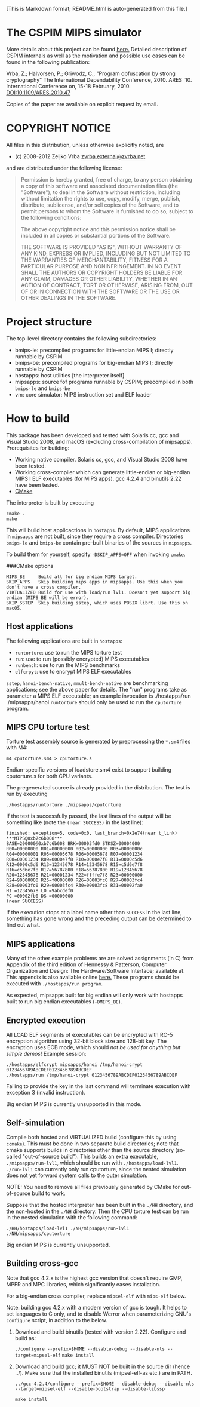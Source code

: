 [This is Markdown format; README.html is auto-generated from this file.]

The CSPIM MIPS simulator
========================
More details about this project can be found
[here.](http://zvrba.net/software/cspim.html) Detailed description of CSPIM
internals as well as the motivation and possible use cases can be found in the
following publication:

Vrba, Z.; Halvorsen, P.; Griwodz, C., "Program obfuscation by strong
cryptography" The International Dependability Conference, 2010. ARES
'10. International Conference on, 15-18 February, 2010.
[DOI:10.1109/ARES.2010.47](http://dx.doi.org/10.1109/ARES.2010.47)

Copies of the paper are available on explicit request by email.


COPYRIGHT NOTICE
================
All files in this distribution, unless otherwise explicitly noted, are

*  (c) 2008-2012 Zeljko Vrba <zvrba.external@zvrba.net>

and are distributed under the following license:

>  Permission is hereby granted, free of charge, to any person obtaining a copy
>  of this software and associated documentation files (the "Software"), to
>  deal in the Software without restriction, including without limitation the
>  rights to use, copy, modify, merge, publish, distribute, sublicense, and/or
>  sell copies of the Software, and to permit persons to whom the Software is
>  furnished to do so, subject to the following conditions:
>
>  The above copyright notice and this permission notice shall be included in
>  all copies or substantial portions of the Software.
>
>  THE SOFTWARE IS PROVIDED "AS IS", WITHOUT WARRANTY OF ANY KIND, EXPRESS OR
>  IMPLIED, INCLUDING BUT NOT LIMITED TO THE WARRANTIES OF MERCHANTABILITY,
>  FITNESS FOR A PARTICULAR PURPOSE AND NONINFRINGEMENT.  IN NO EVENT SHALL THE
>  AUTHORS OR COPYRIGHT HOLDERS BE LIABLE FOR ANY CLAIM, DAMAGES OR OTHER
>  LIABILITY, WHETHER IN AN ACTION OF CONTRACT, TORT OR OTHERWISE, ARISING
>  FROM, OUT OF OR IN CONNECTION WITH THE SOFTWARE OR THE USE OR OTHER DEALINGS
>  IN THE SOFTWARE.


Project structure
=================
The top-level directory contains the following subdirectories:

* bmips-le:   precompiled programs for little-endian MIPS I; directly runnable by CSPIM
* bmips-be:   precompiled programs for big-endian MIPS I; directly runnable by CSPIM
* hostapps:   host utilities [the interpreter itself]
* mipsapps:   source fof programs runnable by CSPIM; precompiled in both `bmips-le` and `bmips-be`
* vm:         core simulator: MIPS instruction set and ELF loader

 
How to build
============
This package has been developed and tested with Solaris cc, gcc and Visual
Studio 2008, and macOS (excluding cross-compilation of mipsapps).  Prerequisites for building:

- Working native compiler.  Solaris cc, gcc, and Visual Studio 2008 have been
  tested.
- Working cross-compiler which can generate little-endian or big-endian MIPS I
  ELF executables (for MIPS apps).  gcc 4.2.4 and binutils 2.22 have been tested.
- [CMake](http://www.cmake.org)

The interpreter is built by executing

    cmake .
    make

This will build host applicactions in `hostapps`. By default, MIPS applications in
`mipsapps` are not built, since they require a cross compiler. Directories `bmips-le` and `bmips-be`
contain pre-built binaries of the sources in `mipsapps`.

To build them for yourself, specify `-DSKIP_APPS=OFF` when invoking `cmake`.

###CMake options
```
MIPS_BE     Build all for big endian MIPS target.
SKIP_APPS   Skip building mips apps in mipsapps. Use this when you don't have a cross compiler.
VIRTUALIZED Build for use with load/run lvl1. Doesn't yet support big endian (MIPS_BE will be error).
SKIP_SSTEP  Skip building sstep, which uses POSIX librt. Use this on macOS.
```

Host applications
-----------------
The following applications are built in `hostapps`:

* `runtorture`: use to run the MIPS torture test
* `run`:      	use to run (possibly encrypted) MIPS executables
* `runbench`:   use to run the MIPS benchmarks
* `elfcrpyt`:   use to encrypt MIPS ELF executables

`sstep`, `hanoi-bench-native`, `mmult-bench-native` are benchmarking
applications; see the above paper for details.  The "run" programs
take as parameter a MIPS ELF executable; an example invocation is
    ./hostapps/run ./mipsapps/hanoi
`runtorture` should only be used to run the `cputorture` program.


MIPS CPU torture test
---------------------
Torture test assembly source is generated by preprocessing the `*.sm4` files
with M4:

    m4 cputorture.sm4 > cputorture.s

Endian-specific versions of loadstore.sm4 exist to support building cputorture.s
for both CPU variants.

The pregenerated source is already provided in the distribution.  The test
is run by executing

    ./hostapps/runtorture ./mipsapps/cputorture

If the test is successfully passed, the last lines of the output will be
something like (note the `(near SUCCESS)` in the last line):

    finished: exception=5, code=0x0, last_branch=0x2e74(near t_link)
    ***MIPS@0xb7c6b008***
    BASE=200000@0xb7c6b008 BRK=00003fd0 STKSZ=00004000
    R00=00000000 R01=00000000 R02=00000000 R03=0000000c
    R04=00000001 R05=00005678 R06=00005678 R07=00001234
    R08=00001234 R09=0000e7f8 R10=0000e7f8 R11=0000c5d6
    R12=0000c5d6 R13=12345678 R14=12345678 R15=c5d6e7f8
    R16=c5d6e7f8 R17=56787800 R18=56787800 R19=12345678
    R20=12345678 R21=00001234 R22=ffffe7f8 R23=00000000
    R24=90000000 R25=f0000000 R26=00003fc0 R27=00003fc4
    R28=00003fc0 R29=00003fc4 R30=00003fc8 R31=00002fa0
    HI =12345678 LO =9abcdef0
    PC =00002fb0 DS =00000000
    (near SUCCESS)
    
If the execution stops at a label name other than `SUCCESS` in the last line,
something has gone wrong and the preceding output can be determined to find
out what.


MIPS applications
-----------------
Many of the other example problems are are solved assignments (in C) from
Appendix of the third edition of Hennessy & Patterson, Computer Organization
and Design: The Hardware/Software Interface; available at.  This appendix is
also available online [here.](http://pages.cs.wisc.edu/~larus/HP_AppA.pdf)
These programs should be executed with `./hostapps/run program`.

As expected, mipsapps built for big endian will only work with hostapps built
to run big endian executables (`-DMIPS_BE`).

Encrypted execution
-------------------
All LOAD ELF segments of executables can be encrypted with RC-5 encryption
algorithm using 32-bit block size and 128-bit key.  The encryption uses ECB
mode, which should *not be used for anything but simple demos*!  Example
session:

    ./hostapps/elfcrypt mipsapps/hanoi /tmp/hanoi-crypt 0123456789ABCDEF0123456789ABCDEF
    ./hostapps/run /tmp/hanoi-crypt 0123456789ABCDEF0123456789ABCDEF

Failing to provide the key in the last command will terminate execution with
exception 3 (invalid instruction).

Big endian MIPS is currently unsupported in this mode.

Self-simulation
---------------

Compile both hosted and VIRTUALIZED build (configure this by using `ccmake`).
This must be done in two separate build directories; note that cmake supports
builds in directories other than the source directory (so-called
"out-of-source build").  This builds an extra executable,
`./mipsapps/run-lvl1`, which should be run with `./hostapps/load-lvl1`.
`./run-lvl1` can currently only run cputorture, since the nested simulation
does not yet forward system calls to the outer simulation.

NOTE: You need to remove all files previously generated by CMake for
out-of-source build to work.

Suppose that the hosted interpreter has been built in the `./HH` directory,
and the non-hosted in the `./NH` directory.  Then the CPU torture test can
be run in the nested simulation with the following command:

    ./HH/hostapps/load-lvl1 ./NH/mipsapps/run-lvl1 ./NH/mipsapps/cputorture 

Big endian MIPS is currently unsupported.

Building cross-gcc
------------------
Note that gcc 4.2.x is the highest gcc version that doesn't require GMP, MPFR
and MPC libraries, which significantly eases installation.

For a big-endian cross compiler, replace `mipsel-elf` with `mips-elf` below.

Note: building gcc 4.2.x with a modern version of gcc is tough. It helps to set
languages to C only, and to disable Werror when parameterizing GNU's `configure`
script, in addition to the below.

1. Download and build binutils (tested with version 2.22).
   Configure and build as:

   `./configure --prefix=$HOME --disable-debug --disable-nls --target=mipsel-elf`
   `make install`

2. Download and build gcc; it MUST NOT be built in the source dir (hence ../).
   Make sure that the installed binutils (mipsel-elf-as etc.) are in PATH.

    `../gcc-4.2.4/configure --prefix=$HOME --disable-debug --disable-nls --target=mipsel-elf --disable-bootstrap --disable-libssp`

    `make install`

